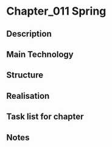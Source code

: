 # Chapter_011 Spring


## Description

 



## Main Technology
 	

## Structure


		
## Realisation


## Task list for chapter


 
## Notes



















